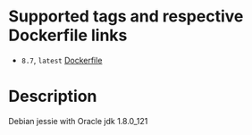 # Supported tags and respective Dockerfile links

* `8.7`, `latest` [Dockerfile](https://github.com/paolodenti/docker-jessie-jdk8/blob/master/Dockerfile)

# Description

Debian jessie with Oracle jdk 1.8.0_121
